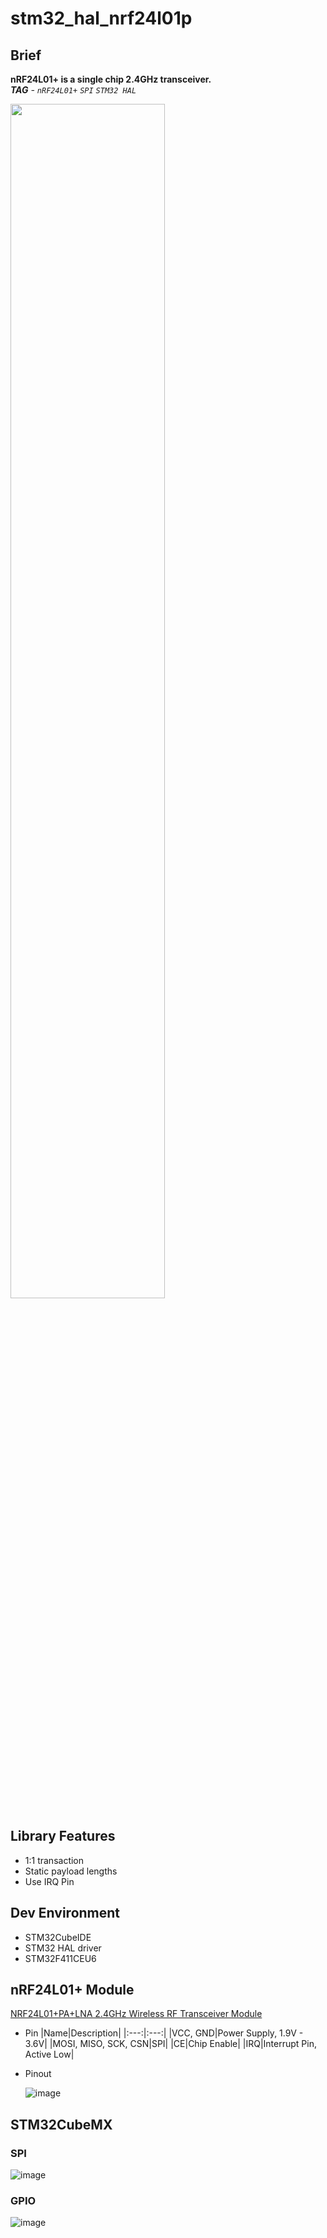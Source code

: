 # stm32_hal_nrf24l01p

## Brief

__nRF24L01+ is a single chip 2.4GHz transceiver.__  
___TAG__ - `nRF24L01+` `SPI` `STM32 HAL`_  

<img src = "https://user-images.githubusercontent.com/48342925/128331144-e377e215-7260-4fe3-9fbd-e04e87840eb9.gif" width = "70%" height = "70%">

## Library Features
- 1:1 transaction
- Static payload lengths
- Use IRQ Pin

## Dev Environment
- STM32CubeIDE
- STM32 HAL driver
- STM32F411CEU6

## nRF24L01+ Module
[NRF24L01+PA+LNA 2.4GHz Wireless RF Transceiver Module](https://electropeak.com/nrf24l01-pa-lna-wireless-module)

- Pin
    |Name|Description|
    |:---:|:---:|
    |VCC, GND|Power Supply, 1.9V - 3.6V|
    |MOSI, MISO, SCK, CSN|SPI|
    |CE|Chip Enable|
    |IRQ|Interrupt Pin, Active Low|

- Pinout

    ![image](https://user-images.githubusercontent.com/48342925/126250540-7b1a6722-91dc-422f-b028-bfee02d0f004.png)


## STM32CubeMX

### SPI
![image](https://user-images.githubusercontent.com/48342925/128314788-bfc4db64-788e-49e7-a2d7-78ef1afbde61.png)

### GPIO 
![image](https://user-images.githubusercontent.com/48342925/128315058-1743c4f8-fb70-4b4d-9d02-c4fb4b7006ac.png)